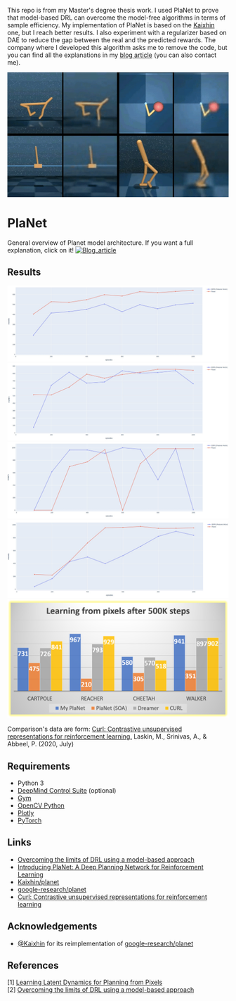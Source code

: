 This repo is from my Master's degree thesis work.
I used PlaNet to prove that model-based DRL can overcome the model-free algorithms in terms of sample efficiency.
My implementation of PlaNet is based on the [Kaixhin](https://github.com/Kaixhin/PlaNet) one, but I reach better results. I also experiment with a regularizer based on DAE to reduce the gap between the real and the predicted rewards. 
The company where I developed this algorithm asks me to remove the code, but you can find all the explanations in my [blog article](https://drlux.github.io/planpix.html)  (you can also contact me).

![Full trained agent](https://raw.githubusercontent.com/DrLux/Planpix/master/images/agent_in_action.gif?token=ADY2SMJQXOZK3BJN3EGTLDK7YJX66)

PlaNet
======
General overview of Planet model architecture. If you want a full explanation, click on it!
[![Blog_article](https://drlux.github.io/masterDegree/Diapositiva16.JPG)](https://drlux.github.io/planpix.html)


Results
------------
![ceetah_planet_vs_ddpg](https://raw.githubusercontent.com/DrLux/Planpix/master/images/ceetah_planet_vs_ddpg.jpg?token=ADY2SMLWUAPFPPU4JNXKQS27YJYGS)
![cartpole_planet_vs_ddpg](https://raw.githubusercontent.com/DrLux/Planpix/master/images/cartpole_planet_vs_ddpg.jpg?token=ADY2SMPTHHRUXMDSSM6UBR27YJYCQ)
![reacher_planet_vs_ddpg](https://raw.githubusercontent.com/DrLux/Planpix/master/images/reacher_planet_vs_ddpg.jpg?token=ADY2SMM4XWCNZGRRW3JZWJC7YJYHU)
![walker_planet_vs_ddpg](https://raw.githubusercontent.com/DrLux/Planpix/master/images/walker_planet_vs_ddpg.jpg?token=ADY2SMNTFGC7XWTOZY7XZTK7YJYJ2)
![my_planet_vs_soa](https://raw.githubusercontent.com/DrLux/Planpix/master/images/soa.png?token=ADY2SMLIPNL4M2F66FJAWAC7YJYLQ)

Comparison's data are form:
[Curl: Contrastive unsupervised representations for reinforcement learning.](https://proceedings.icml.cc/static/paper_files/icml/2020/5951-Paper.pdf) Laskin, M., Srinivas, A., & Abbeel, P. (2020, July)


Requirements
------------

- Python 3
- [DeepMind Control Suite](https://github.com/deepmind/dm_control) (optional)
- [Gym](https://gym.openai.com/)
- [OpenCV Python](https://pypi.python.org/pypi/opencv-python)
- [Plotly](https://plot.ly/)
- [PyTorch](http://pytorch.org/)


Links
-----

- [Overcoming the limits of DRL using a model-based approach](https://drlux.github.io/planpix.html)
- [Introducing PlaNet: A Deep Planning Network for Reinforcement Learning](https://ai.googleblog.com/2019/02/introducing-planet-deep-planning.html)
- [Kaixhin/planet](https://github.com/Kaixhin/PlaNet)
- [google-research/planet](https://github.com/google-research/planet)
- [Curl: Contrastive unsupervised representations for reinforcement learning](https://proceedings.icml.cc/static/paper_files/icml/2020/5951-Paper.pdf)


Acknowledgements
----------------

- [@Kaixhin](https://github.com/Kaixhin/PlaNet) for its reimplementation of [google-research/planet](https://github.com/google-research/planet) 

References
----------

[1] [Learning Latent Dynamics for Planning from Pixels](https://arxiv.org/abs/1811.04551)  
[2] [Overcoming the limits of DRL using a model-based approach](https://drlux.github.io/planpix.html)

